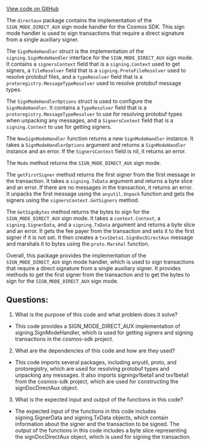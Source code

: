 [View code on GitHub](https://github.com/cosmos/cosmos-sdk.git/x/tx/signing/directaux/direct_aux.go)

The `directaux` package contains the implementation of the `SIGN_MODE_DIRECT_AUX` sign mode handler for the Cosmos SDK. This sign mode handler is used to sign transactions that require a direct signature from a single auxiliary signer. 

The `SignModeHandler` struct is the implementation of the `signing.SignModeHandler` interface for the `SIGN_MODE_DIRECT_AUX` sign mode. It contains a `signersContext` field that is a `signing.Context` used to get signers, a `fileResolver` field that is a `signing.ProtoFileResolver` used to resolve protobuf files, and a `typeResolver` field that is a `protoregistry.MessageTypeResolver` used to resolve protobuf message types. 

The `SignModeHandlerOptions` struct is used to configure the `SignModeHandler`. It contains a `TypeResolver` field that is a `protoregistry.MessageTypeResolver` to use for resolving protobuf types when unpacking any messages, and a `SignersContext` field that is a `signing.Context` to use for getting signers.

The `NewSignModeHandler` function returns a new `SignModeHandler` instance. It takes a `SignModeHandlerOptions` argument and returns a `SignModeHandler` instance and an error. If the `SignersContext` field is nil, it returns an error.

The `Mode` method returns the `SIGN_MODE_DIRECT_AUX` sign mode.

The `getFirstSigner` method returns the first signer from the first message in the transaction. It takes a `signing.TxData` argument and returns a byte slice and an error. If there are no messages in the transaction, it returns an error. It unpacks the first message using the `anyutil.Unpack` function and gets the signers using the `signersContext.GetSigners` method.

The `GetSignBytes` method returns the bytes to sign for the `SIGN_MODE_DIRECT_AUX` sign mode. It takes a `context.Context`, a `signing.SignerData`, and a `signing.TxData` argument and returns a byte slice and an error. It gets the fee payer from the transaction and sets it to the first signer if it is not set. It then creates a `txv1beta1.SignDocDirectAux` message and marshals it to bytes using the `proto.Marshal` function.

Overall, this package provides the implementation of the `SIGN_MODE_DIRECT_AUX` sign mode handler, which is used to sign transactions that require a direct signature from a single auxiliary signer. It provides methods to get the first signer from the transaction and to get the bytes to sign for the `SIGN_MODE_DIRECT_AUX` sign mode.
## Questions: 
 1. What is the purpose of this code and what problem does it solve?
- This code provides a SIGN_MODE_DIRECT_AUX implementation of signing.SignModeHandler, which is used for getting signers and signing transactions in the cosmos-sdk project.

2. What are the dependencies of this code and how are they used?
- This code imports several packages, including anyutil, proto, and protoregistry, which are used for resolving protobuf types and unpacking any messages. It also imports signingv1beta1 and txv1beta1 from the cosmos-sdk project, which are used for constructing the signDocDirectAux object.

3. What is the expected input and output of the functions in this code?
- The expected input of the functions in this code includes signing.SignerData and signing.TxData objects, which contain information about the signer and the transaction to be signed. The output of the functions in this code includes a byte slice representing the signDocDirectAux object, which is used for signing the transaction.